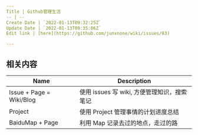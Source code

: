 ```yaml
---
Title | Github管理生活
-- | --
Create Date | `2022-01-13T09:32:25Z`
Update Date | `2022-01-13T09:35:06Z`
Edit link | [here](https://github.com/junxnone/wiki/issues/83)

---
```

## 相关内容

Name | Description
-- | -- 
Issue + Page = Wiki/Blog | 使用 issues 写 wiki, 方便管理知识，搜索笔记
Project | 使用 Project 管理事情的计划进度总结
BaiduMap + Page |  利用 Map 记录去过的地点，走过的路

